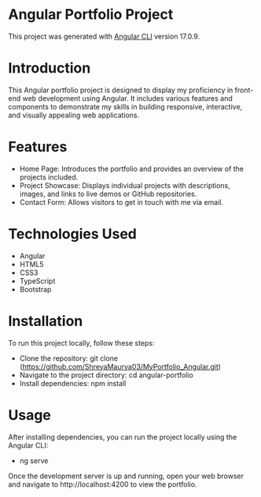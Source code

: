 # Angular Portfolio Project

This project was generated with [Angular CLI](https://github.com/angular/angular-cli) version 17.0.9.

# Introduction

This Angular portfolio project is designed to display my proficiency in front-end web development using Angular. It includes various features and components to demonstrate my skills in building responsive, interactive, and visually appealing web applications.

# Features

- Home Page: Introduces the portfolio and provides an overview of the projects included.
- Project Showcase: Displays individual projects with descriptions, images, and links to live demos or GitHub repositories.
- Contact Form: Allows visitors to get in touch with me via email.

# Technologies Used

- Angular
- HTML5
- CSS3
- TypeScript
- Bootstrap 


# Installation

To run this project locally, follow these steps:

- Clone the repository: git clone (https://github.com/ShreyaMaurya03/MyPortfolio_Angular.git)
- Navigate to the project directory: cd angular-portfolio
- Install dependencies: npm install


# Usage

After installing dependencies, you can run the project locally using the Angular CLI:

 - ng serve

Once the development server is up and running, open your web browser and navigate to http://localhost:4200 to view the portfolio.


